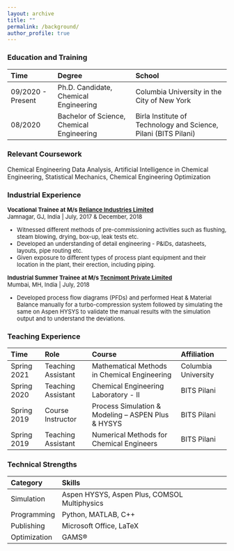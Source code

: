```yaml
---
layout: archive
title: ""
permalink: /background/
author_profile: true
---
```



### Education and Training

|Time|Degree|School|
|:-|:-|:-|
|09/2020 - Present | Ph.D. Candidate, Chemical Engineering | Columbia University in the City of New York
|08/2020|Bachelor of Science, Chemical Engineering | Birla Institute of Technology and Science, Pilani (BITS Pilani)


### Relevant Coursework

Chemical Engineering Data Analysis, Artificial Intelligence in Chemical Engineering, Statistical Mechanics, Chemical Engineering Optimization

### Industrial Experience

<font size="2"><b>Vocational Trainee at M/s <a href='http://www.ril.com'>Reliance Industries Limited</a></b><br>
Jamnagar, GJ, India | July, 2017 & December, 2018
<ul>
<li>Witnessed different methods of pre-commissioning activities such as flushing, steam blowing, drying, box-up, leak tests etc.</li>
<li>Developed an understanding of detail engineering - P&IDs, datasheets, layouts, pipe routing etc.</li>
<li>Given exposure to different types of process plant equipment and their location in the plant, their erection, including piping.</li>
</ul>
</font>

<font size="2"><b>Industrial Summer Trainee at M/s <a href='http://www.tecnimont.in'>Tecnimont Private Limited</a></b><br>
Mumbai, MH, India | July, 2018
<ul>
<li>Developed process flow diagrams (PFDs) and performed Heat & Material Balance manually for a turbo-compression system followed by simulating the same on Aspen HYSYS to validate the manual results with the simulation output and to understand the deviations.</li>
</ul>
</font>

### Teaching Experience

|Time|Role|Course|Affiliation|
|:-|:-|:-|:-|
|Spring 2021|Teaching Assistant|Mathematical Methods in Chemical Engineering|Columbia University|
|Spring 2020|Teaching Assistant|Chemical Engineering Laboratory - II|BITS Pilani|
|Spring 2019|Course Instructor|Process Simulation & Modeling – ASPEN Plus & HYSYS|BITS Pilani|
|Spring 2019|Teaching Assistant|Numerical Methods for Chemical Engineers|BITS Pilani|

<!-- ### Professional Service

|Time|Role|Organization|
|:-|:-|:-|
|02/2020 - Present|Reviewer|Journal of Computers and Chemical Engineering|
 -->

### Technical Strengths

|Category|Skills|
|:-|:-|
|Simulation         |Aspen HYSYS, Aspen Plus, COMSOL Multiphysics|
|Programming        |Python, MATLAB, C++|
|Publishing        	|Microsoft Office, LaTeX|
|Optimization      	|GAMS®|
 